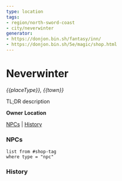 ```yaml
---
type: location
tags: 
- region/north-sword-coast 
- city/neverwinter
generator: 
- https://donjon.bin.sh/fantasy/inn/
- https://donjon.bin.sh/5e/magic/shop.html
---
```

# Neverwinter
*{{placeType}}, {{town}}*

TL;DR description

**Owner**
**Location**

[NPCs](#NPCs) | [History](#History)

### NPCs

```dataview
list from #shop-tag
where type = "npc"
```

### History